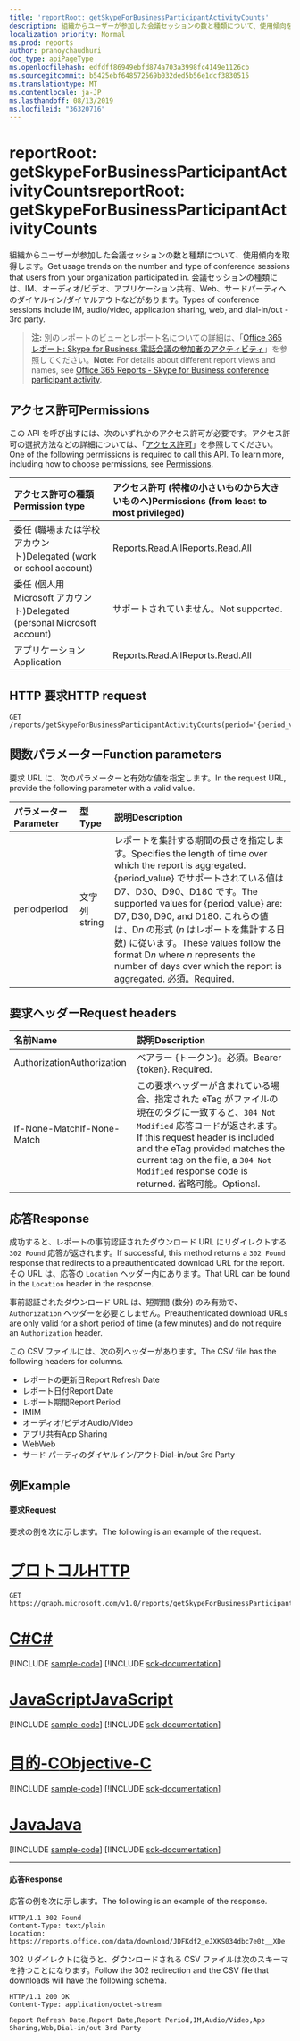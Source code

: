 ```yaml
---
title: 'reportRoot: getSkypeForBusinessParticipantActivityCounts'
description: 組織からユーザーが参加した会議セッションの数と種類について、使用傾向を取得します。 会議セッションの種類には、IM、オーディオ/ビデオ、アプリケーション共有、Web、サードパーティへのダイヤルイン/ダイヤルアウトなどがあります。
localization_priority: Normal
ms.prod: reports
author: pranoychaudhuri
doc_type: apiPageType
ms.openlocfilehash: edfdff86949ebfd874a703a3998fc4149e1126cb
ms.sourcegitcommit: b5425ebf648572569b032ded5b56e1dcf3830515
ms.translationtype: MT
ms.contentlocale: ja-JP
ms.lasthandoff: 08/13/2019
ms.locfileid: "36320716"
---
```

# <a name="reportroot-getskypeforbusinessparticipantactivitycounts"></a><span data-ttu-id="8b2eb-104">reportRoot: getSkypeForBusinessParticipantActivityCounts</span><span class="sxs-lookup"><span data-stu-id="8b2eb-104">reportRoot: getSkypeForBusinessParticipantActivityCounts</span></span>

<span data-ttu-id="8b2eb-105">組織からユーザーが参加した会議セッションの数と種類について、使用傾向を取得します。</span><span class="sxs-lookup"><span data-stu-id="8b2eb-105">Get usage trends on the number and type of conference sessions that users from your organization participated in.</span></span> <span data-ttu-id="8b2eb-106">会議セッションの種類には、IM、オーディオ/ビデオ、アプリケーション共有、Web、サードパーティへのダイヤルイン/ダイヤルアウトなどがあります。</span><span class="sxs-lookup"><span data-stu-id="8b2eb-106">Types of conference sessions include IM, audio/video, application sharing, web, and dial-in/out - 3rd party.</span></span>

> <span data-ttu-id="8b2eb-107">**注:** 別のレポートのビューとレポート名についての詳細は、「[Office 365 レポート: Skype for Business 電話会議の参加者のアクティビティ](https://support.office.com/client/Skype-for-Business-Online-conference-participant-activity-c3c89995-65dd-4715-9e38-bb244c742c6b)」を参照してください。</span><span class="sxs-lookup"><span data-stu-id="8b2eb-107">**Note:** For details about different report views and names, see [Office 365 Reports - Skype for Business conference participant activity](https://support.office.com/client/Skype-for-Business-Online-conference-participant-activity-c3c89995-65dd-4715-9e38-bb244c742c6b).</span></span>

## <a name="permissions"></a><span data-ttu-id="8b2eb-108">アクセス許可</span><span class="sxs-lookup"><span data-stu-id="8b2eb-108">Permissions</span></span>

<span data-ttu-id="8b2eb-p103">この API を呼び出すには、次のいずれかのアクセス許可が必要です。アクセス許可の選択方法などの詳細については、「[アクセス許可](/graph/permissions-reference)」を参照してください。</span><span class="sxs-lookup"><span data-stu-id="8b2eb-p103">One of the following permissions is required to call this API. To learn more, including how to choose permissions, see [Permissions](/graph/permissions-reference).</span></span>

| <span data-ttu-id="8b2eb-111">アクセス許可の種類</span><span class="sxs-lookup"><span data-stu-id="8b2eb-111">Permission type</span></span>                        | <span data-ttu-id="8b2eb-112">アクセス許可 (特権の小さいものから大きいものへ)</span><span class="sxs-lookup"><span data-stu-id="8b2eb-112">Permissions (from least to most privileged)</span></span> |
| :------------------------------------- | :--------------------------------------- |
| <span data-ttu-id="8b2eb-113">委任 (職場または学校アカウント)</span><span class="sxs-lookup"><span data-stu-id="8b2eb-113">Delegated (work or school account)</span></span>     | <span data-ttu-id="8b2eb-114">Reports.Read.All</span><span class="sxs-lookup"><span data-stu-id="8b2eb-114">Reports.Read.All</span></span>                         |
| <span data-ttu-id="8b2eb-115">委任 (個人用 Microsoft アカウント)</span><span class="sxs-lookup"><span data-stu-id="8b2eb-115">Delegated (personal Microsoft account)</span></span> | <span data-ttu-id="8b2eb-116">サポートされていません。</span><span class="sxs-lookup"><span data-stu-id="8b2eb-116">Not supported.</span></span>                           |
| <span data-ttu-id="8b2eb-117">アプリケーション</span><span class="sxs-lookup"><span data-stu-id="8b2eb-117">Application</span></span>                            | <span data-ttu-id="8b2eb-118">Reports.Read.All</span><span class="sxs-lookup"><span data-stu-id="8b2eb-118">Reports.Read.All</span></span>                         |

## <a name="http-request"></a><span data-ttu-id="8b2eb-119">HTTP 要求</span><span class="sxs-lookup"><span data-stu-id="8b2eb-119">HTTP request</span></span>


<!-- { "blockType": "ignored" } --> 

```http
GET /reports/getSkypeForBusinessParticipantActivityCounts(period='{period_value}')
```

## <a name="function-parameters"></a><span data-ttu-id="8b2eb-120">関数パラメーター</span><span class="sxs-lookup"><span data-stu-id="8b2eb-120">Function parameters</span></span>

<span data-ttu-id="8b2eb-121">要求 URL に、次のパラメーターと有効な値を指定します。</span><span class="sxs-lookup"><span data-stu-id="8b2eb-121">In the request URL, provide the following parameter with a valid value.</span></span>

| <span data-ttu-id="8b2eb-122">パラメーター</span><span class="sxs-lookup"><span data-stu-id="8b2eb-122">Parameter</span></span> | <span data-ttu-id="8b2eb-123">型</span><span class="sxs-lookup"><span data-stu-id="8b2eb-123">Type</span></span>   | <span data-ttu-id="8b2eb-124">説明</span><span class="sxs-lookup"><span data-stu-id="8b2eb-124">Description</span></span>                              |
| :-------- | :----- | :--------------------------------------- |
| <span data-ttu-id="8b2eb-125">period</span><span class="sxs-lookup"><span data-stu-id="8b2eb-125">period</span></span>    | <span data-ttu-id="8b2eb-126">文字列</span><span class="sxs-lookup"><span data-stu-id="8b2eb-126">string</span></span> | <span data-ttu-id="8b2eb-127">レポートを集計する期間の長さを指定します。</span><span class="sxs-lookup"><span data-stu-id="8b2eb-127">Specifies the length of time over which the report is aggregated.</span></span> <span data-ttu-id="8b2eb-128">{period_value} でサポートされている値は D7、D30、D90、D180 です。</span><span class="sxs-lookup"><span data-stu-id="8b2eb-128">The supported values for {period_value} are: D7, D30, D90, and D180.</span></span> <span data-ttu-id="8b2eb-129">これらの値は、D*n* の形式 (*n* はレポートを集計する日数) に従います。</span><span class="sxs-lookup"><span data-stu-id="8b2eb-129">These values follow the format D*n* where *n* represents the number of days over which the report is aggregated.</span></span> <span data-ttu-id="8b2eb-130">必須。</span><span class="sxs-lookup"><span data-stu-id="8b2eb-130">Required.</span></span> |

## <a name="request-headers"></a><span data-ttu-id="8b2eb-131">要求ヘッダー</span><span class="sxs-lookup"><span data-stu-id="8b2eb-131">Request headers</span></span>

| <span data-ttu-id="8b2eb-132">名前</span><span class="sxs-lookup"><span data-stu-id="8b2eb-132">Name</span></span>          | <span data-ttu-id="8b2eb-133">説明</span><span class="sxs-lookup"><span data-stu-id="8b2eb-133">Description</span></span>                              |
| :------------ | :--------------------------------------- |
| <span data-ttu-id="8b2eb-134">Authorization</span><span class="sxs-lookup"><span data-stu-id="8b2eb-134">Authorization</span></span> | <span data-ttu-id="8b2eb-p105">ベアラー {トークン}。必須。</span><span class="sxs-lookup"><span data-stu-id="8b2eb-p105">Bearer {token}. Required.</span></span>                |
| <span data-ttu-id="8b2eb-137">If-None-Match</span><span class="sxs-lookup"><span data-stu-id="8b2eb-137">If-None-Match</span></span> | <span data-ttu-id="8b2eb-138">この要求ヘッダーが含まれている場合、指定された eTag がファイルの現在のタグに一致すると、`304 Not Modified` 応答コードが返されます。</span><span class="sxs-lookup"><span data-stu-id="8b2eb-138">If this request header is included and the eTag provided matches the current tag on the file, a `304 Not Modified` response code is returned.</span></span> <span data-ttu-id="8b2eb-139">省略可能。</span><span class="sxs-lookup"><span data-stu-id="8b2eb-139">Optional.</span></span> |

## <a name="response"></a><span data-ttu-id="8b2eb-140">応答</span><span class="sxs-lookup"><span data-stu-id="8b2eb-140">Response</span></span>

<span data-ttu-id="8b2eb-141">成功すると、レポートの事前認証されたダウンロード URL にリダイレクトする `302 Found` 応答が返されます。</span><span class="sxs-lookup"><span data-stu-id="8b2eb-141">If successful, this method returns a `302 Found` response that redirects to a preauthenticated download URL for the report.</span></span> <span data-ttu-id="8b2eb-142">その URL は、応答の `Location` ヘッダー内にあります。</span><span class="sxs-lookup"><span data-stu-id="8b2eb-142">That URL can be found in the `Location` header in the response.</span></span>

<span data-ttu-id="8b2eb-143">事前認証されたダウンロード URL は、短期間 (数分) のみ有効で、`Authorization` ヘッダーを必要としません。</span><span class="sxs-lookup"><span data-stu-id="8b2eb-143">Preauthenticated download URLs are only valid for a short period of time (a few minutes) and do not require an `Authorization` header.</span></span>

<span data-ttu-id="8b2eb-144">この CSV ファイルには、次の列ヘッダーがあります。</span><span class="sxs-lookup"><span data-stu-id="8b2eb-144">The CSV file has the following headers for columns.</span></span>

- <span data-ttu-id="8b2eb-145">レポートの更新日</span><span class="sxs-lookup"><span data-stu-id="8b2eb-145">Report Refresh Date</span></span>
- <span data-ttu-id="8b2eb-146">レポート日付</span><span class="sxs-lookup"><span data-stu-id="8b2eb-146">Report Date</span></span>
- <span data-ttu-id="8b2eb-147">レポート期間</span><span class="sxs-lookup"><span data-stu-id="8b2eb-147">Report Period</span></span>
- <span data-ttu-id="8b2eb-148">IM</span><span class="sxs-lookup"><span data-stu-id="8b2eb-148">IM</span></span>
- <span data-ttu-id="8b2eb-149">オーディオ/ビデオ</span><span class="sxs-lookup"><span data-stu-id="8b2eb-149">Audio/Video</span></span>
- <span data-ttu-id="8b2eb-150">アプリ共有</span><span class="sxs-lookup"><span data-stu-id="8b2eb-150">App Sharing</span></span>
- <span data-ttu-id="8b2eb-151">Web</span><span class="sxs-lookup"><span data-stu-id="8b2eb-151">Web</span></span>
- <span data-ttu-id="8b2eb-152">サード パーティのダイヤルイン/アウト</span><span class="sxs-lookup"><span data-stu-id="8b2eb-152">Dial-in/out 3rd Party</span></span>

## <a name="example"></a><span data-ttu-id="8b2eb-153">例</span><span class="sxs-lookup"><span data-stu-id="8b2eb-153">Example</span></span>

#### <a name="request"></a><span data-ttu-id="8b2eb-154">要求</span><span class="sxs-lookup"><span data-stu-id="8b2eb-154">Request</span></span>

<span data-ttu-id="8b2eb-155">要求の例を次に示します。</span><span class="sxs-lookup"><span data-stu-id="8b2eb-155">The following is an example of the request.</span></span>


# <a name="httptabhttp"></a>[<span data-ttu-id="8b2eb-156">プロトコル</span><span class="sxs-lookup"><span data-stu-id="8b2eb-156">HTTP</span></span>](#tab/http)
<!--{
  "blockType": "request",
  "isComposable": true,
  "name": "reportroot_getskypeforbusinessparticipantactivitycounts"
}-->

```http
GET https://graph.microsoft.com/v1.0/reports/getSkypeForBusinessParticipantActivityCounts(period='D7')
```
# <a name="ctabcsharp"></a>[<span data-ttu-id="8b2eb-157">C#</span><span class="sxs-lookup"><span data-stu-id="8b2eb-157">C#</span></span>](#tab/csharp)
[!INCLUDE [sample-code](../includes/snippets/csharp/reportroot-getskypeforbusinessparticipantactivitycounts-csharp-snippets.md)]
[!INCLUDE [sdk-documentation](../includes/snippets/snippets-sdk-documentation-link.md)]

# <a name="javascripttabjavascript"></a>[<span data-ttu-id="8b2eb-158">JavaScript</span><span class="sxs-lookup"><span data-stu-id="8b2eb-158">JavaScript</span></span>](#tab/javascript)
[!INCLUDE [sample-code](../includes/snippets/javascript/reportroot-getskypeforbusinessparticipantactivitycounts-javascript-snippets.md)]
[!INCLUDE [sdk-documentation](../includes/snippets/snippets-sdk-documentation-link.md)]

# <a name="objective-ctabobjc"></a>[<span data-ttu-id="8b2eb-159">目的-C</span><span class="sxs-lookup"><span data-stu-id="8b2eb-159">Objective-C</span></span>](#tab/objc)
[!INCLUDE [sample-code](../includes/snippets/objc/reportroot-getskypeforbusinessparticipantactivitycounts-objc-snippets.md)]
[!INCLUDE [sdk-documentation](../includes/snippets/snippets-sdk-documentation-link.md)]

# <a name="javatabjava"></a>[<span data-ttu-id="8b2eb-160">Java</span><span class="sxs-lookup"><span data-stu-id="8b2eb-160">Java</span></span>](#tab/java)
[!INCLUDE [sample-code](../includes/snippets/java/reportroot-getskypeforbusinessparticipantactivitycounts-java-snippets.md)]
[!INCLUDE [sdk-documentation](../includes/snippets/snippets-sdk-documentation-link.md)]

---


#### <a name="response"></a><span data-ttu-id="8b2eb-161">応答</span><span class="sxs-lookup"><span data-stu-id="8b2eb-161">Response</span></span>

<span data-ttu-id="8b2eb-162">応答の例を次に示します。</span><span class="sxs-lookup"><span data-stu-id="8b2eb-162">The following is an example of the response.</span></span>

<!-- {
  "blockType": "response",
  "truncated": true,
  "@odata.type": "microsoft.graph.report"
} -->

```http
HTTP/1.1 302 Found
Content-Type: text/plain
Location: https://reports.office.com/data/download/JDFKdf2_eJXKS034dbc7e0t__XDe
```

<span data-ttu-id="8b2eb-163">302 リダイレクトに従うと、ダウンロードされる CSV ファイルは次のスキーマを持つことになります。</span><span class="sxs-lookup"><span data-stu-id="8b2eb-163">Follow the 302 redirection and the CSV file that downloads will have the following schema.</span></span>

<!-- { "blockType": "ignored" } --> 

```http
HTTP/1.1 200 OK
Content-Type: application/octet-stream

Report Refresh Date,Report Date,Report Period,IM,Audio/Video,App Sharing,Web,Dial-in/out 3rd Party
```
<!-- uuid: 8fcb5dbc-d5aa-4681-8e31-b001d5168d79 
2015-10-25 14:57:30 UTC -->
<!-- {
  "type": "#page.annotation",
  "description": "Example",
  "keywords": "",
  "section": "documentation",
  "tocPath": "",
  "suppressions": [
  ]
}-->
